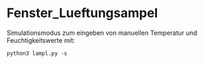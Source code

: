 # Fenster_Lueftungsampel

Simulationsmodus zum eingeben von manuellen Temperatur und Feuchtigkeitswerte
mit:

````python3 lampl.py -s````

